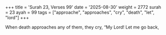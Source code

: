 +++
title = 'Surah 23, Verses 99'
date = '2025-08-30'
weight = 2772
surah = 23
ayah = 99
tags = ["approache", "approaches", "cry", "death", "let", "lord"]
+++

When death approaches any of them, they cry, “My Lord! Let me go back,